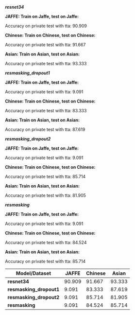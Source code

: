 ***resnet34***

**JAFFE: Train on Jaffe, test on Jaffe:**

Accuracy on private test with tta: 90.909

**Chinese: Train on Chinese, test on Chinese:**

Accuracy on private test with tta: 91.667

**Asian: Train on Asian, test on Asian:**

Accuracy on private test with tta: 93.333

***resmasking_dropout1***

**JAFFE: Train on Jaffe, test on Jaffe:**

Accuracy on private test with tta: 9.091

**Chinese: Train on Chinese, test on Chinese:**

Accuracy on private test with tta: 83.333

**Asian: Train on Asian, test on Asian:**

Accuracy on private test with tta: 87.619

***resmasking_dropout2***

**JAFFE: Train on Jaffe, test on Jaffe:**

Accuracy on private test with tta: 9.091

**Chinese: Train on Chinese, test on Chinese:**

Accuracy on private test with tta: 85.714

**Asian: Train on Asian, test on Asian:**

Accuracy on private test with tta: 81.905

***resmasking***

**JAFFE: Train on Jaffe, test on Jaffe:**

Accuracy on private test with tta: 9.091

**Chinese: Train on Chinese, test on Chinese:**

Accuracy on private test with tta: 84.524

**Asian: Train on Asian, test on Asian:**

Accuracy on private test with tta: 85.714


| Model/Dataset           | JAFFE   | Chinese | Asian  |
|-------------------------|---------|---------|--------|
| **resnet34**            | 90.909  | 91.667  | 93.333 |
| **resmasking_dropout1** | 9.091   | 83.333  | 87.619 |
| **resmasking_dropout2** | 9.091   | 85.714  | 81.905 |
| **resmasking**          | 9.091   | 84.524  | 85.714 |
